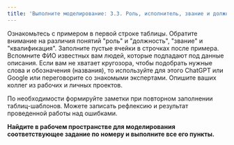 ```yaml
---
title: 'Выполните моделирование: 3.3. Роль, исполнитель, звание и должность'
---
```


Ознакомьтесь с примером в первой строке таблицы. Обратите внимание на
различия понятий "роль" и "должность", "звание" и "квалификация".
Заполните пустые ячейки в строчках после примера. Вспомните ФИО
известных вам людей, которые подпадают под данные описания. Если вам не
хватает кругозора, чтобы подобрать нужные слова и обозначения
(названия), то используйте для этого ChatGPT или Google или переговорите
со знакомыми экспертами. Опишите ваших коллег из рабочих и личных
проектов.  

По необходимости формируйте заметки при повторном заполнении
таблиц-шаблонов. Можете записать рефлексию и результат проведенной
работы над ошибками.

**Найдите в рабочем пространстве для моделирования соответствующее
задание по номеру и выполните все его пункты.**
